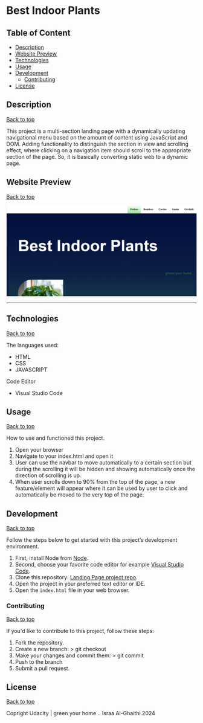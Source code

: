 # Best Indoor Plants

## Table of Content

- [Description](#description)
- [Website Preview](#website-preview)
- [Technologies](#technologies)
- [Usage](#usage)
- [Development](#development)
    - [Contributing](#contributing)
- [License](#license)

## Description

[Back to top](#table-of-content)

This project is a multi-section landing page with a dynamically updating navigational menu based on the amount of content using JavaScript and DOM. Adding functionality to distinguish the section in view and scrolling effect, where clicking on a navigation item should scroll to the appropriate section of the page. So, it is basically converting static web to a dynamic page.

## Website Preview

[Back to top](#table-of-content)

![Website Preview Image](landingPageInterface.png "Website View")

***

## Technologies

[Back to top](#table-of-content)

The languages used:

- HTML
- CSS
- JAVASCRIPT

Code Editor

- Visual Studio Code

## Usage

[Back to top](#table-of-content)

How to use and functioned this project.

1. Open your browser
2. Navigate to your index.html and open it
3. User can use the navbar to move automatically to a certain section but during the scrolling it will be hidden and showing automatically once the direction of scrolling is up.
4. When user scrolls down to 90% from the top of the page, a new feature/element will appear where it can be used by user to click and automatically be moved to the very top of the page.

## Development

[Back to top](#table-of-content)

Follow the steps below to get started with this project’s development environment.

1. First, install Node from [Node](https://nodejs.org/en).
2. Second, choose your favorite code editor for example [Visual Studio Code](https://code.visualstudio.com/).
3. Clone this repository: [Landing Page project repo](https://github.com/Israa-AlGhaithi/LandingPage-Udacity-project.git).
4. Open the project in your preferred text editor or IDE.
5. Open the `index.html` file in your web browser.

### Contributing

[Back to top](#table-of-content)

If you'd like to contribute to this project, follow these steps:

1. Fork the repository.
2. Create a new branch: > git checkout <branch-name>
3. Make your changes and commit them: > git commit
4. Push to the branch
5. Submit a pull request.

## License

[Back to top](#table-of-content)

Copright Udacity \| green your home \.\. Israa Al-Ghaithi.2024
